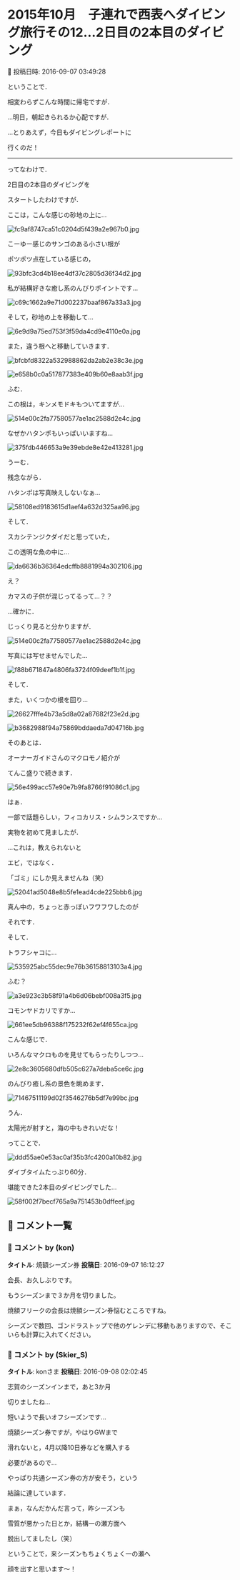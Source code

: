 # 2015年10月　子連れで西表へダイビング旅行その12…2日目の2本目のダイビング

📅 投稿日時: 2016-09-07 03:49:28

ということで．


相変わらずこんな時間に帰宅ですが．


…明日，朝起きられるか心配ですが．





…とりあえず，今日もダイビングレポートに


行くのだ！


---


ってなわけで．


2日目の2本目のダイビングを


スタートしたわけですが．





ここは，こんな感じの砂地の上に…




![fc9af8747ca51c0204d5f439a2e967b0.jpg](images/fc9af8747ca51c0204d5f439a2e967b0.jpg)




こーゆー感じのサンゴのある小さい根が


ポツポツ点在している感じの，




![93bfc3cd4b18ee4df37c2805d36f34d2.jpg](images/93bfc3cd4b18ee4df37c2805d36f34d2.jpg)




私が結構好きな癒し系のんびりポイントです…




![c69c1662a9e71d002237baaf867a33a3.jpg](images/c69c1662a9e71d002237baaf867a33a3.jpg)







そして，砂地の上を移動して…




![6e9d9a75ed753f3f59da4cd9e4110e0a.jpg](images/6e9d9a75ed753f3f59da4cd9e4110e0a.jpg)




また，違う根へと移動していきます．




![bfcbfd8322a532988862da2ab2e38c3e.jpg](images/bfcbfd8322a532988862da2ab2e38c3e.jpg)









![e658b0c0a517877383e409b60e8aab3f.jpg](images/e658b0c0a517877383e409b60e8aab3f.jpg)




ふむ．


この根は，キンメモドキもついてますが…




![514e00c2fa77580577ae1ac2588d2e4c.jpg](images/514e00c2fa77580577ae1ac2588d2e4c.jpg)




なぜかハタンポもいっぱいいますね…




![375fdb446653a9e39ebde8e42e413281.jpg](images/375fdb446653a9e39ebde8e42e413281.jpg)




うーむ．


残念ながら．


ハタンポは写真映えしないなぁ…







![58108ed9183615d1aef4a632d325aa96.jpg](images/58108ed9183615d1aef4a632d325aa96.jpg)




そして．


スカシテンジクダイだと思っていた，


この透明な魚の中に…




![da6636b36364edcffb8881994a302106.jpg](images/da6636b36364edcffb8881994a302106.jpg)




え？


カマスの子供が混じってるって…？？





…確かに．


じっくり見ると分かりますが．




![514e00c2fa77580577ae1ac2588d2e4c.jpg](images/514e00c2fa77580577ae1ac2588d2e4c.jpg)




写真には写せませんでした…




![f88b671847a4806fa3724f09deef1b1f.jpg](images/f88b671847a4806fa3724f09deef1b1f.jpg)







そして．


また，いくつかの根を回り…




![26627fffe4b73a5d8a02a87682f23e2d.jpg](images/26627fffe4b73a5d8a02a87682f23e2d.jpg)









![b3682988f94a75869bddaeda7d04716b.jpg](images/b3682988f94a75869bddaeda7d04716b.jpg)







そのあとは．


オーナーガイドさんのマクロモノ紹介が


てんこ盛りで続きます．




![56e499acc57e90e7b9fa8766f91086c1.jpg](images/56e499acc57e90e7b9fa8766f91086c1.jpg)




はぁ．


一部で話題らしい，フィコカリス・シムランスですか…





実物を初めて見ましたが．


…これは，教えられないと


エビ，ではなく．


「ゴミ」にしか見えませんね（笑）




![52041ad5048e8b5fe1ead4cde225bbb6.jpg](images/52041ad5048e8b5fe1ead4cde225bbb6.jpg)




真ん中の，ちょっと赤っぽいフワフワしたのが


それです．





そして．


トラフシャコに…




![535925abc55dec9e76b36158813103a4.jpg](images/535925abc55dec9e76b36158813103a4.jpg)







ふむ？




![a3e923c3b58f91a4b6d06bebf008a3f5.jpg](images/a3e923c3b58f91a4b6d06bebf008a3f5.jpg)




コモンヤドカリですか…




![661ee5db96388f175232f62ef4f655ca.jpg](images/661ee5db96388f175232f62ef4f655ca.jpg)







こんな感じで．


いろんなマクロものを見せてもらったりしつつ…




![2e8c3605680dfb505c627a7deba5ce6c.jpg](images/2e8c3605680dfb505c627a7deba5ce6c.jpg)




のんびり癒し系の景色を眺めます．




![71467511199d02f3546276b5df7e99bc.jpg](images/71467511199d02f3546276b5df7e99bc.jpg)




うん．


太陽光が射すと，海の中もきれいだな！





ってことで．




![ddd55ae0e53ac0af35b3fc4200a10b82.jpg](images/ddd55ae0e53ac0af35b3fc4200a10b82.jpg)




ダイブタイムたっぷり60分．


堪能できた2本目のダイビングでした…




![58f002f7becf765a9a751453b0dffeef.jpg](images/58f002f7becf765a9a751453b0dffeef.jpg)

## 💬 コメント一覧

### 💬 コメント by (kon)
**タイトル**: 焼額シーズン券
**投稿日**: 2016-09-07 16:12:27

会長、お久しぶりです。

もうシーズンまで３か月を切りました。

焼額フリークの会長は焼額シーズン券悩むところですね。

シーズンで数回、ゴンドラストップで他のゲレンデに移動もありますので、そこいらも計算に入れてください。

### 💬 コメント by (Skier_S)
**タイトル**: konさま
**投稿日**: 2016-09-08 02:02:45

志賀のシーズンインまで，あと3か月

切りましたね…

短いようで長いオフシーズンです…



焼額シーズン券ですが，やはりGWまで

滑れないと，4月以降10日券などを購入する

必要があるので…

やっぱり共通シーズン券の方が安そう，という

結論に達しています．



まぁ，なんだかんだ言って，昨シーズンも

雪質が悪かった日とか，結構一の瀬方面へ

脱出してましたし（笑）



ということで，来シーズンもちょくちょく一の瀬へ

顔を出すと思います～！

